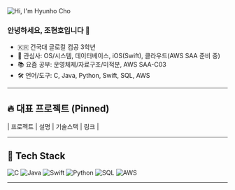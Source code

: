 <!-- 헤더 배너: 라이트/다크 모드 대응 -->
<picture>
  <source media="(prefers-color-scheme: dark)" srcset="assets/banner-dark.png">
  <source media="(prefers-color-scheme: light)" srcset="assets/banner-light.png">
  <img alt="Hi, I'm Hyunho Cho" src="assets/banner-light.png">
</picture>

### 안녕하세요, 조현호입니다 👋
- 🇰🇷 건국대 글로컬 컴공 3학년
- 🎯 관심사: OS/시스템, 데이터베이스, iOS(Swift), 클라우드(AWS SAA 준비 중)
- 📚 요즘 공부: 운영체제/자료구조/미적분, AWS SAA-C03
- 🛠 언어/도구: C, Java, Python, Swift, SQL, AWS

---

## 🔥 대표 프로젝트 (Pinned)
| 프로젝트 | 설명 | 기술스택 | 링크 |


---

## 🧰 Tech Stack
![C](https://img.shields.io/badge/C-00599C?logo=c&logoColor=white)
![Java](https://img.shields.io/badge/Java-007396?logo=openjdk&logoColor=white)
![Swift](https://img.shields.io/badge/Swift-F05138?logo=swift&logoColor=white)
![Python](https://img.shields.io/badge/Python-3776AB?logo=python&logoColor=white)
![SQL](https://img.shields.io/badge/SQL-336791?logo=postgresql&logoColor=white)
![AWS](https://img.shields.io/badge/AWS-232F3E?logo=amazon-aws&logoColor=white)

---

<!-- 선택: 활동 메트릭 자동 생성 -->
<!-- https://github.com/lowlighter/metrics 참고 -->

